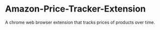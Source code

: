 # Amazon-Price-Tracker-Extension
A chrome web browser extension that tracks prices of products over time.
